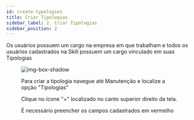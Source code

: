 ```yaml
---
id: create-typologies 
title: Criar Tipologias
sidebar_label: 2. Criar Tipologias
sidebar_position: 2
---
```


Os usuários possuem um cargo na empresa em que trabalham e todos os usuários cadastrados na Skill possuem um cargo vinculado em suas Tipologias

<figure>

![img-box-shadow](/static/img/Typologies.png)



Para criar a tipologia navegue até Manutenção e localize a opção "Tipologias"


Clique no ícone "+" localizado no canto superior direito da tela.



É necessário preencher os campos cadastrados em vermelho

